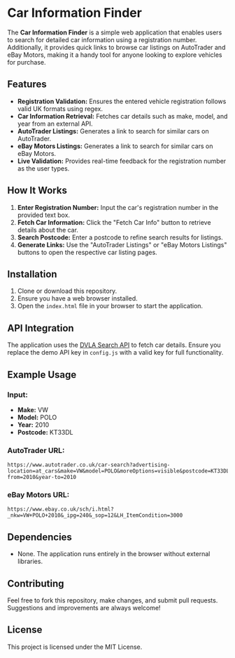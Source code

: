 # Car Information Finder

The **Car Information Finder** is a simple web application that enables users to search for detailed car information using a registration number. Additionally, it provides quick links to browse car listings on AutoTrader and eBay Motors, making it a handy tool for anyone looking to explore vehicles for purchase.

## Features

- **Registration Validation:** Ensures the entered vehicle registration follows valid UK formats using regex.
- **Car Information Retrieval:** Fetches car details such as make, model, and year from an external API.
- **AutoTrader Listings:** Generates a link to search for similar cars on AutoTrader.
- **eBay Motors Listings:** Generates a link to search for similar cars on eBay Motors.
- **Live Validation:** Provides real-time feedback for the registration number as the user types.

## How It Works

1. **Enter Registration Number:** Input the car's registration number in the provided text box.
2. **Fetch Car Information:** Click the "Fetch Car Info" button to retrieve details about the car.
3. **Search Postcode:** Enter a postcode to refine search results for listings.
4. **Generate Links:** Use the "AutoTrader Listings" or "eBay Motors Listings" buttons to open the respective car listing pages.

## Installation

1. Clone or download this repository.
2. Ensure you have a web browser installed.
3. Open the `index.html` file in your browser to start the application.

## API Integration

The application uses the [DVLA Search API](https://dvlasearch.appspot.com/) to fetch car details. Ensure you replace the demo API key in `config.js` with a valid key for full functionality.

## Example Usage

### Input:

- **Make:** VW
- **Model:** POLO
- **Year:** 2010
- **Postcode:** KT33DL

### AutoTrader URL:

```
https://www.autotrader.co.uk/car-search?advertising-location=at_cars&make=VW&model=POLO&moreOptions=visible&postcode=KT33DL&sort=relevance&year-from=2010&year-to=2010
```

### eBay Motors URL:

```
https://www.ebay.co.uk/sch/i.html?_nkw=VW+POLO+2010&_ipg=240&_sop=12&LH_ItemCondition=3000
```

## Dependencies

- None. The application runs entirely in the browser without external libraries.

## Contributing

Feel free to fork this repository, make changes, and submit pull requests. Suggestions and improvements are always welcome!

## License

This project is licensed under the MIT License.
